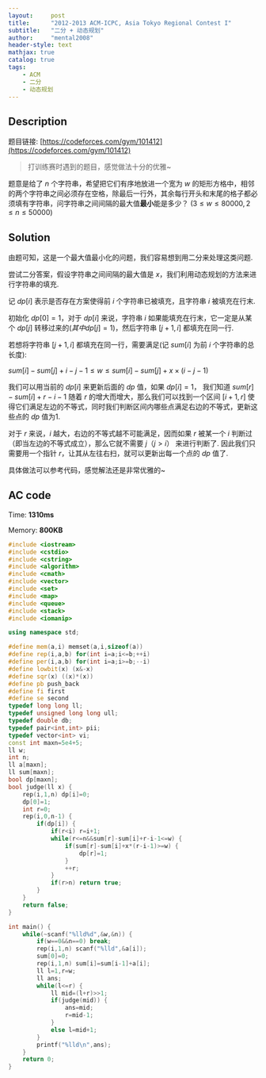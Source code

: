 ```yaml
---
layout:     post
title:      "2012-2013 ACM-ICPC, Asia Tokyo Regional Contest I"
subtitle:   "二分 + 动态规划"
author:     "mental2008"
header-style: text
mathjax: true
catalog: true
tags:
    - ACM
    - 二分
    - 动态规划
---
```


## Description

题目链接: [https://codeforces.com/gym/101412](https://codeforces.com/gym/101412)

> 打训练赛时遇到的题目，感觉做法十分的优雅~

题意是给了 $n$ 个字符串，希望把它们有序地放进一个宽为 $w$ 的矩形方格中，相邻的两个字符串之间必须存在空格，除最后一行外，其余每行开头和末尾的格子都必须填有字符串，问字符串之间间隔的最大值**最小**能是多少？ $(3 \le w \le 80000, 2 \le n \le 50000)$

## Solution

由题可知，这是一个最大值最小化的问题，我们容易想到用二分来处理这类问题.

尝试二分答案，假设字符串之间间隔的最大值是 $x$，我们利用动态规划的方法来进行字符串的填充.

记 $dp[i]$ 表示是否存在方案使得前 $i$ 个字符串已被填充，且字符串 $i$ 被填充在行末.

初始化 $dp[0]=1$，对于 $dp[i]$ 来说，字符串 $i$ 如果能填充在行末，它一定是从某个 $dp[j]$ 转移过来的$(其中dp[j]=1)$，然后字符串 $[j+1,i]$ 都填充在同一行.

若想将字符串 $[j+1,i]$ 都填充在同一行，需要满足(记 $sum[i]$ 为前 $i$ 个字符串的总长度):

$sum[i]-sum[j]+i-j-1 \le w \le sum[i]-sum[j]+x×(i-j-1)$

我们可以用当前的 $dp[i]$ 来更新后面的 $dp$ 值，如果 $dp[i]=1$， 我们知道 $sum[r]-sum[i]+r-i-1$ 随着 $r$ 的增大而增大，那么我们可以找到一个区间 $[i+1, r]$ 使得它们满足左边的不等式，同时我们判断区间内哪些点满足右边的不等式，更新这些点的 $dp$ 值为1.

对于 $r$ 来说，$i$ 越大，右边的不等式越不可能满足，因而如果 $r$ 被某一个 $i$ 判断过（即当左边的不等式成立），那么它就不需要 $j（j>i）$ 来进行判断了. 因此我们只需要用一个指针 $r$，让其从左往右扫，就可以更新出每一个点的 $dp$ 值了.

具体做法可以参考代码，感觉解法还是非常优雅的~

## AC code

Time: **1310ms**

Memory: **800KB**

```c++
#include <iostream>
#include <cstdio>
#include <cstring>
#include <algorithm>
#include <cmath>
#include <vector>
#include <set>
#include <map>
#include <queue>
#include <stack>
#include <iomanip>

using namespace std;

#define mem(a,i) memset(a,i,sizeof(a))
#define rep(i,a,b) for(int i=a;i<=b;++i)
#define per(i,a,b) for(int i=a;i>=b;--i)
#define lowbit(x) (x&-x)
#define sqr(x) ((x)*(x))
#define pb push_back
#define fi first
#define se second
typedef long long ll;
typedef unsigned long long ull;
typedef double db;
typedef pair<int,int> pii;
typedef vector<int> vi;
const int maxn=5e4+5;
ll w;
int n;
ll a[maxn];
ll sum[maxn];
bool dp[maxn];
bool judge(ll x) {
    rep(i,1,n) dp[i]=0;
    dp[0]=1;
    int r=0;
    rep(i,0,n-1) {
        if(dp[i]) {
            if(r<i) r=i+1;
            while(r<=n&&sum[r]-sum[i]+r-i-1<=w) {
                if(sum[r]-sum[i]+x*(r-i-1)>=w) {
                    dp[r]=1;
                }
                ++r;
            }
            if(r>n) return true;
        }
    }
    return false;
}

int main() {
    while(~scanf("%lld%d",&w,&n)) {
        if(w==0&&n==0) break;
        rep(i,1,n) scanf("%lld",&a[i]);
        sum[0]=0;
        rep(i,1,n) sum[i]=sum[i-1]+a[i];
        ll l=1,r=w;
        ll ans;
        while(l<=r) {
            ll mid=(l+r)>>1;
            if(judge(mid)) {
                ans=mid;
                r=mid-1;
            }
            else l=mid+1;
        }
        printf("%lld\n",ans);
    }
    return 0;
}
```